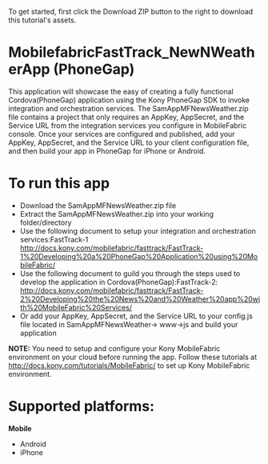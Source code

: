 To get started, first click the Download ZIP button to the right to download this tutorial's assets.

MobilefabricFastTrack_NewNWeatherApp (PhoneGap)
=======================
This application will showcase the easy of creating a fully functional Cordova(PhoneGap) application using the Kony PhoneGap SDK to invoke integration and orchestration services. The SamAppMFNewsWeather.zip file contains a project that only requires an AppKey, AppSecret, and the Service URL from the integration services you configure in MobileFabric console. Once your services are configured and published, add your AppKey, AppSecret, and the Service URL to your client configuration file, and then build your app in PhoneGap for iPhone or Android.


# To run this app

*	Download the SamAppMFNewsWeather.zip file
*	Extract the SamAppMFNewsWeather.zip into your working folder/directory
*	Use the following document to setup your integration and orchestration services:FastTrack-1 http://docs.kony.com/mobilefabric/fasttrack/FastTrack-1%20Developing%20a%20PhoneGap%20Application%20using%20MobileFabric/
*	Use the following document to guild you through the steps used to develop the application in Cordova(PhoneGap):FastTrack-2: http://docs.kony.com/mobilefabric/fasttrack/FastTrack-2%20Developing%20the%20News%20and%20Weather%20app%20with%20MobileFabric%20Services/
*	Or add your AppKey, AppSecret, and the Service URL to your config.js file located in SamAppMFNewsWeather-> www->js and build your application

**NOTE:** 
You need to setup and configure your Kony MobileFabric environment on your cloud before running the app. Follow these tutorials at http://docs.kony.com/tutorials/MobileFabric/ to set up Kony MobileFabric environment.

# Supported platforms:
**Mobile**
 * Android
 * iPhone
 
